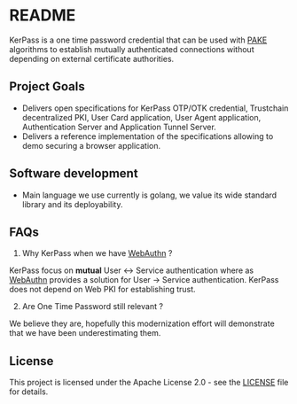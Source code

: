 # README

KerPass is a one time password credential that can be used with [PAKE][1] algorithms to
establish mutually authenticated connections without depending on external certificate
authorities.

## Project Goals
* Delivers open specifications for KerPass OTP/OTK credential, Trustchain decentralized
  PKI, User Card application, User Agent application, Authentication Server and
  Application Tunnel Server.
* Delivers a reference implementation of the specifications allowing to demo securing a
  browser application.

## Software development
* Main language we use currently is golang, we value its wide standard library and its
  deployability.

## FAQs

1. Why KerPass when we have [WebAuthn][2] ?

KerPass focus on **mutual** User <-> Service authentication where as [WebAuthn][2]
provides a solution for User -> Service authentication. KerPass does not depend on Web
PKI for establishing trust.

2. Are One Time Password still relevant ?

We believe they are, hopefully this modernization effort will demonstrate that we have
been underestimating them. 

## License

This project is licensed under the Apache License 2.0 - see the [LICENSE](LICENSE) file
for details.

[1]: https://en.wikipedia.org/wiki/Password-authenticated_key_agreement
[2]: https://developer.mozilla.org/en-US/docs/Web/API/Web_Authentication_API

